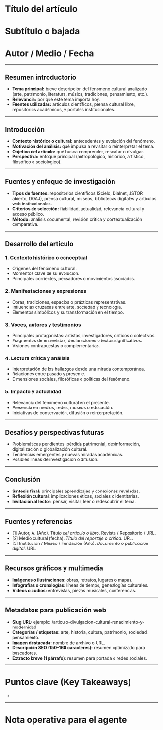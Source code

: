 <!-- ============================================================= -->
<!-- PLANTILLA DE ARTÍCULO DE DIVULGACIÓN CULTURAL EXTENSO         -->
<!-- Lista para publicación web / blog                             -->
<!-- Basada en fuentes abiertas y verificables                     -->
<!-- ============================================================= -->

# Título del artículo
<!-- Instrucción: Título atractivo, poético o sugerente, pero informativo. Debe reflejar el tema cultural central. Ejemplo: "El eco del pasado: cómo la arqueología reescribe nuestra identidad colectiva". -->

# Subtítulo o bajada
<!-- Instrucción: Frase breve que amplíe el sentido del título y anticipe el enfoque o tesis del artículo. -->

# Autor / Medio / Fecha
<!-- Instrucción: Nombre del autor, afiliación o institución, y fecha de publicación. -->

---

## Resumen introductorio
- **Tema principal:** breve descripción del fenómeno cultural analizado (arte, patrimonio, literatura, música, tradiciones, pensamiento, etc.).  
- **Relevancia:** por qué este tema importa hoy.  
- **Fuentes utilizadas:** artículos científicos, prensa cultural libre, repositorios académicos, y portales institucionales.  
<!-- Instrucción: Redactar entre 100 y 150 palabras con estilo divulgativo, motivando al lector. -->

---

## Introducción
- **Contexto histórico o cultural:** antecedentes y evolución del fenómeno.  
- **Motivación del análisis:** qué impulsa a revisitar o reinterpretar el tema.  
- **Objetivo del artículo:** qué busca comprender, rescatar o divulgar.  
- **Perspectiva:** enfoque principal (antropológico, histórico, artístico, filosófico o sociológico).  
<!-- Instrucción: Establecer el marco narrativo y conceptual que guiará el desarrollo. -->

---

## Fuentes y enfoque de investigación
- **Tipos de fuentes:** repositorios científicos (Scielo, Dialnet, JSTOR abierto, DOAJ), prensa cultural, museos, bibliotecas digitales y artículos web institucionales.  
- **Criterios de selección:** fiabilidad, actualidad, relevancia cultural y acceso público.  
- **Método:** análisis documental, revisión crítica y contextualización comparativa.  
<!-- Instrucción: Explicar de forma breve y transparente cómo se seleccionaron y verificaron las fuentes. -->

---

## Desarrollo del artículo

### 1. Contexto histórico o conceptual
- Orígenes del fenómeno cultural.  
- Momentos clave de su evolución.  
- Principales corrientes, pensadores o movimientos asociados.  
<!-- Instrucción: Exponer el marco temporal o conceptual con apoyo en fuentes académicas y periodísticas. -->

### 2. Manifestaciones y expresiones
- Obras, tradiciones, espacios o prácticas representativas.  
- Influencias cruzadas entre arte, sociedad y tecnología.  
- Elementos simbólicos y su transformación en el tiempo.  
<!-- Instrucción: Combinar descripción narrativa con análisis interpretativo. -->

### 3. Voces, autores y testimonios
- Principales protagonistas: artistas, investigadores, críticos o colectivos.  
- Fragmentos de entrevistas, declaraciones o textos significativos.  
- Visiones contrapuestas o complementarias.  
<!-- Instrucción: Citar las fuentes y presentar pluralidad de perspectivas culturales. -->

### 4. Lectura crítica y análisis
- Interpretación de los hallazgos desde una mirada contemporánea.  
- Relaciones entre pasado y presente.  
- Dimensiones sociales, filosóficas o políticas del fenómeno.  
<!-- Instrucción: Enfatizar la reflexión sin perder rigor documental. -->

### 5. Impacto y actualidad
- Relevancia del fenómeno cultural en el presente.  
- Presencia en medios, redes, museos o educación.  
- Iniciativas de conservación, difusión o reinterpretación.  
<!-- Instrucción: Conectar el tema con su vigencia actual y posibles transformaciones futuras. -->

---

## Desafíos y perspectivas futuras
- Problemáticas pendientes: pérdida patrimonial, desinformación, digitalización o globalización cultural.  
- Tendencias emergentes y nuevas miradas académicas.  
- Posibles líneas de investigación o difusión.  
<!-- Instrucción: Cerrar con una visión prospectiva o humanista del fenómeno. -->

---

## Conclusión
- **Síntesis final:** principales aprendizajes y conexiones reveladas.  
- **Reflexión cultural:** implicaciones éticas, sociales o identitarias.  
- **Invitación al lector:** pensar, visitar, leer o redescubrir el tema.  
<!-- Instrucción: Terminar con un cierre reflexivo e inspirador, coherente con el tono cultural del artículo. -->

---

## Fuentes y referencias
- [1] Autor, A. (Año). *Título del artículo o libro*. Revista / Repositorio / URL.  
- [2] Medio cultural (fecha). *Título del reportaje o crítica*. URL.  
- [3] Institución / Museo / Fundación (Año). *Documento o publicación digital*. URL.  
<!-- Instrucción: Incluir todas las fuentes verificables, abiertas y sin restricciones de acceso. -->

---

## Recursos gráficos y multimedia
- **Imágenes o ilustraciones:** obras, retratos, lugares o mapas.  
- **Infografías o cronologías:** líneas de tiempo, genealogías culturales.  
- **Videos o audios:** entrevistas, piezas musicales, conferencias.  
<!-- Instrucción: Indicar fuentes, autores y licencias (Creative Commons o dominio público). -->

---

## Metadatos para publicación web
- **Slug URL:** ejemplo: /articulo-divulgacion-cultural-renacimiento-y-modernidad  
- **Categorías / etiquetas:** arte, historia, cultura, patrimonio, sociedad, pensamiento.  
- **Imagen destacada:** nombre de archivo o URL.  
- **Descripción SEO (150–160 caracteres):** resumen optimizado para buscadores.  
- **Extracto breve (1 párrafo):** resumen para portada o redes sociales.  
<!-- Instrucción: Completar estos campos antes de subir el artículo al CMS. -->

---

# Puntos clave (Key Takeaways)
- <!-- Instrucción: Redactar entre 4 y 6 viñetas con las ideas más relevantes o conclusiones culturales del artículo. -->

---

# Nota operativa para el agente
<!--
1) Utiliza únicamente fuentes verificables y de acceso libre: repositorios académicos, prensa cultural, portales de museos o instituciones públicas.
2) Adopta tono divulgativo y reflexivo: combina rigor académico con narrativa accesible.
3) Evita tecnicismos innecesarios; explica conceptos y procesos culturales de forma clara.
4) Integra citas breves y enlaces activos a las fuentes.
5) Mantén estructura fluida: Introducción → Contexto → Desarrollo → Análisis → Conclusión.
6) Asegura compatibilidad web: formato Markdown/HTML, metadatos SEO y extracto listos para publicación.
-->
